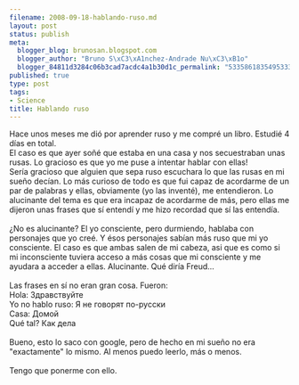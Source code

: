 ```yaml
--- 
filename: 2008-09-18-hablando-ruso.md
layout: post
status: publish
meta: 
  blogger_blog: brunosan.blogspot.com
  blogger_author: "Bruno S\xC3\xA1nchez-Andrade Nu\xC3\xB1o"
  blogger_84811d3284c06b3cad7acdc4a1b30d1c_permalink: "533586183549533326"
published: true
type: post
tags: 
- Science
title: Hablando ruso
---
```

Hace unos meses me dió por aprender ruso y me compré un libro. Estudié 4 días en total.<br />El caso es que ayer soñé que estaba en una casa y nos secuestraban unas rusas. Lo gracioso es que yo me puse a intentar hablar con ellas!<br />Sería gracioso que alguien que sepa ruso escuchara lo que las rusas en mi sueño decían. Lo más curioso de todo es que fui capaz de acordarme de un par de palabras y ellas, obviamente (yo las inventé), me entendieron. Lo alucinante del tema es que era incapaz de acordarme de más, pero ellas me dijeron unas frases que sí entendí y me hizo recordad que sí las entendía. <br /><br />¿No es alucinante? El yo consciente, pero durmiendo, hablaba con personajes que yo creé. Y ésos personajes sabían más ruso que mi yo consciente. El caso es que ambas salen de mi cabeza, asi que es como si mi inconsciente tuviera acceso a más cosas que mi consciente y me ayudara a acceder a ellas. Alucinante. Qué diría Freud...<br /><br />Las frases en sí no eran gran cosa. Fueron:<br />Hola: Здравствуйте<br />Yo no hablo ruso: Я не говорят по-русски<br />Casa: Домой <br />Qué tal? Как дела<br /> <br /> Bueno, esto lo saco con google, pero de hecho en mi sueño no era "exactamente" lo mismo. Al menos puedo leerlo, más o menos.<br /><br />Tengo que ponerme con ello.
